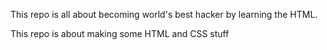 This repo is all about becoming world's best hacker by learning the HTML.

This repo is about making some HTML and CSS stuff
